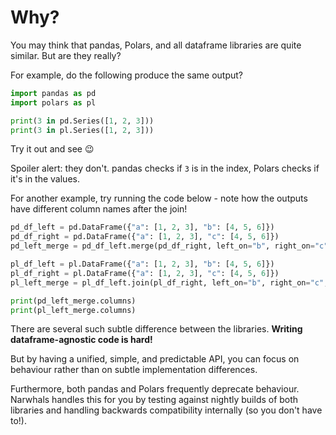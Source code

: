 # Why?

You may think that pandas, Polars, and all dataframe libraries are quite similar. But are they really?

For example, do the following produce the same output?

```python
import pandas as pd
import polars as pl

print(3 in pd.Series([1, 2, 3]))
print(3 in pl.Series([1, 2, 3]))
```

Try it out and see 😉

Spoiler alert: they don't. pandas checks if `3` is in the index,
Polars checks if it's in the values.

For another example, try running the code below - note how the outputs have different column names after the join!

```python
pd_df_left = pd.DataFrame({"a": [1, 2, 3], "b": [4, 5, 6]})
pd_df_right = pd.DataFrame({"a": [1, 2, 3], "c": [4, 5, 6]})
pd_left_merge = pd_df_left.merge(pd_df_right, left_on="b", right_on="c", how="left")

pl_df_left = pl.DataFrame({"a": [1, 2, 3], "b": [4, 5, 6]})
pl_df_right = pl.DataFrame({"a": [1, 2, 3], "c": [4, 5, 6]})
pl_left_merge = pl_df_left.join(pl_df_right, left_on="b", right_on="c", how="left")

print(pd_left_merge.columns)
print(pl_left_merge.columns)
```

There are several such subtle difference between the libraries. **Writing dataframe-agnostic code is hard!**

But by having a unified, simple, and predictable API, you can focus on behaviour rather than on subtle
implementation differences.

Furthermore, both pandas and Polars frequently deprecate behaviour. Narwhals handles this for you by
testing against nightly builds of both libraries and handling backwards compatibility internally
(so you don't have to!).
